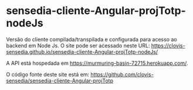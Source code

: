 # sensedia-cliente-Angular-projTotp-nodeJs

Versão do cliente compilada/transpilada e configurada para acesso ao backend em Node Js. O site pode ser acessado neste URL: https://clovis-sensedia.github.io/sensedia-cliente-Angular-projTotp-nodeJs/

A API está hospedada em https://murmuring-basin-72715.herokuapp.com/.

O código fonte deste site está em: https://github.com/clovis-sensedia/sensedia-cliente-Angular-projTotp
